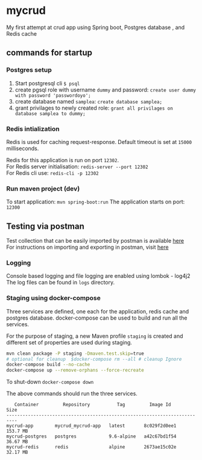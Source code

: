 # mycrud

My first attempt at crud app using Spring boot,  Postgres database , and Redis cache

## commands for startup

### Postgres setup

1. Start postgresql cli `$ psql`  
1. create pgsql role with username `dummy` and password:  `create user dummy with password 'passwordoyo';`  
1. create database named `samplea`:  `create database samplea;`  
1. grant privilages to newly created role:  `grant all privilages on database samplea to dummy;`

### Redis intialization

Redis is used for caching request-response.  Default timeout is set at `15000` milliseconds.

Redis for this application is run on port `12302`.  
For Redis server initialisation:  `redis-server --port 12302`  
For Redis cli use:  `redis-cli -p 12302`  

### Run maven project (dev)

To start application: `mvn spring-boot:run`
The application starts on port:  `12300`  

## Testing via postman

Test collection that can be easily imported by postman is available [here](src/main/resources/static/sampleA.postman_collection.json)  
For instructions on importing and exporting in postman, visit [here](https://kb.datamotion.com/?ht_kb=postman-instructions-for-exporting-and-importing)  

### Logging

Console based logging and file logging are enabled using lombok - log4j2  
The log files can be found in `logs` directory.  

### Staging using docker-compose

Three services are defined, one each for the application, redis cache and postgres database.
docker-compose can be used to build and run all the services.

For the purpose of staging, a new Maven profile `staging` is created and different set of properties are used during staging.

```bash
mvn clean package -P staging -Dmaven.test.skip=true  
# optional for cleanup  $docker-compose rm --all # cleanup Ignore  
docker-compose build --no-cache
docker-compose up --remove-orphans --force-recreate  
```

To shut-down `docker-compose down`  

The above commands should run the three services.

```text
   Container         Repository          Tag         Image Id       Size  
--------------------------------------------------------------------------
mycrud-app        mycrud_mycrud-app   latest       8c029f2d0ee1   153.7 MB
mycrud-postgres   postgres            9.6-alpine   a42c67bd1f54   36.67 MB
mycrud-redis      redis               alpine       2673ae15c02e   32.17 MB
```
